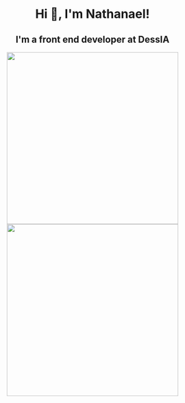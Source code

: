 <h1 align="center">Hi 👋, I'm Nathanael!</h1>

<h2 align="center">I'm a front end developer at DessIA</h2>

<p align="center">
  <img src = "https://github-readme-stats.vercel.app/api?username=NatsuDzn&show_icons=true&theme=dark" width = 400>
  <img src = "https://github-readme-stats.vercel.app/api/top-langs/?username=NatsuDzn&layout=compact&theme=dark" width = 400>
</p>
